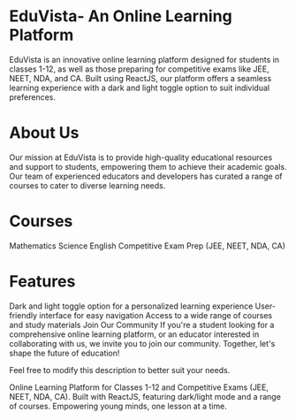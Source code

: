# EduVista- An Online Learning Platform

EduVista is an innovative online learning platform designed for students in classes 1-12, as well as those preparing for competitive exams like JEE, NEET, NDA, and CA. Built using ReactJS, our platform offers a seamless learning experience with a dark and light toggle option to suit individual preferences.

# About Us
Our mission at EduVista is to provide high-quality educational resources and support to students, empowering them to achieve their academic goals. Our team of experienced educators and developers has curated a range of courses to cater to diverse learning needs.

# Courses
Mathematics
Science
English
Competitive Exam Prep (JEE, NEET, NDA, CA)

# Features
Dark and light toggle option for a personalized learning experience
User-friendly interface for easy navigation
Access to a wide range of courses and study materials
Join Our Community
If you're a student looking for a comprehensive online learning platform, or an educator interested in collaborating with us, we invite you to join our community. Together, let's shape the future of education!

Feel free to modify this description to better suit your needs.



Online Learning Platform for Classes 1-12 and Competitive Exams (JEE, NEET, NDA, CA). Built with ReactJS, featuring dark/light mode and a range of courses. Empowering young minds, one lesson at a time.
